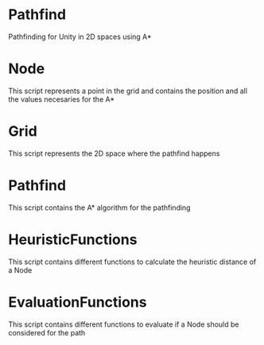# Pathfind

Pathfinding for Unity in 2D spaces using A*

# Node

This script represents a point in the grid and contains the position and all the values necesaries for the A*

# Grid

This script represents the 2D space where the pathfind happens

# Pathfind

This script contains the A* algorithm for the pathfinding

# HeuristicFunctions

This script contains different functions to calculate the heuristic distance of a Node

# EvaluationFunctions

This script contains different functions to evaluate if a Node should be considered for the path
